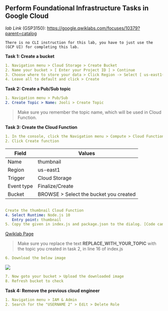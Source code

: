 ## Perform Foundational Infrastructure Tasks in Google Cloud

*lab Link* (GSP3150): https://google.qwiklabs.com/focuses/10379?parent=catalog

```
There is no CLI instruction for this lab, you have to just use the (GCP UI) for completing this lab.
```

**Task 1: Create a bucket**
```yaml
1. Navigation menu > Cloud Storage > Create Bucket
2. Name your bucket > [ Enter your Project ID ] > Continue
3. Choose where to store your data > Click Region -> Select [ us-east1(South Carolina) ]
4. Leave all to default and click > Create
```

**Task 2: Create a Pub/Sub topic**

```yaml
1. Navigation menu > Pub/Sub
2. Create Topic > Name: Jooli > Create Topic 
```
> Make sure you remember the topic name, which will be used in Cloud Function.

**Task 3: Create the Cloud Function**
```yaml
1. In the console, click the Navigation menu > Compute > Cloud Functions
2. Click Create function
```
|    Field    |     Values                             |
|  ---------  |    --------                            |
| Name        | thumbnail                              |
| Region      | us-east1                               | 
| Trigger     | Cloud Storage                          |
| Event type  | Finalize/Create                        |
| Bucket      | BROWSE > Select the bucket you created |
 ```yaml

Create the thumbnail Cloud Function
4. Select Runtime: Node.js 10
    Entry point: thumbnail 
5. Copy the given in index.js and package.json to the dialog. [Code can be found at (Qwiklab_Page)]
```
 [Qwiklab Page](https://google.qwiklabs.com/focuses/10379?parent=catalog#:~:text=const%20topicName%20%3D%20%22MyTopic%22%3B-,index.js%3A,-/*%20globals%20exports%2C%20require)
 > Make sure you replace the text **REPLACE_WITH_YOUR_TOPIC** with the topic you created in task 2, in line 16 of index.js

 ```yaml
 6. Download the below image 
 ```
 ![](https://storage.googleapis.com/cloud-training/gsp315/map.jpg)

```yaml
7. Now goto your bucket > Upload the downloaded image
8. Refresh bucket to check
```

**Task 4: Remove the previous cloud engineer**

```yaml
1. Navigation menu > IAM & Admin
2. Search for the "USERNAME 2" > Edit > Delete Role
```